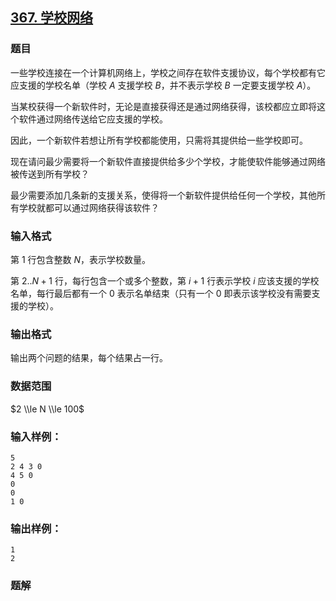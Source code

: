 ## [367\. 学校网络](https://www.acwing.com/problem/content/369/)

### 题目

一些学校连接在一个计算机网络上，学校之间存在软件支援协议，每个学校都有它应支援的学校名单（学校 $A$ 支援学校 $B$，并不表示学校 $B$ 一定要支援学校 $A$）。

当某校获得一个新软件时，无论是直接获得还是通过网络获得，该校都应立即将这个软件通过网络传送给它应支援的学校。

因此，一个新软件若想让所有学校都能使用，只需将其提供给一些学校即可。

现在请问最少需要将一个新软件直接提供给多少个学校，才能使软件能够通过网络被传送到所有学校？

最少需要添加几条新的支援关系，使得将一个新软件提供给任何一个学校，其他所有学校就都可以通过网络获得该软件？

### 输入格式

第 $1$ 行包含整数 $N$，表示学校数量。

第 $2..N+1$ 行，每行包含一个或多个整数，第 $i+1$ 行表示学校 $i$ 应该支援的学校名单，每行最后都有一个 $0$ 表示名单结束（只有一个 $0$ 即表示该学校没有需要支援的学校）。

### 输出格式

输出两个问题的结果，每个结果占一行。

### 数据范围

$2 \\le N \\le 100$

### 输入样例：

```
5
2 4 3 0
4 5 0
0
0
1 0
```

### 输出样例：

```
1
2
```

### 题解


